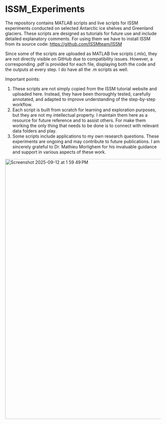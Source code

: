 # ISSM_Experiments

The repository contains MATLAB scripts and live scripts for ISSM experiments conducted on selected Antarctic ice shelves and Greenland glaciers. These scripts are designed as tutorials for future use and include detailed explanatory comments. For using them we have to install ISSM from its source code: https://github.com/ISSMteam/ISSM

Since some of the scripts are uploaded as MATLAB live scripts (.mlx), they are not directly visible on GitHub due to compatibility issues. However, a corresponding .pdf is provided for each file, displaying both the code and the outputs at every step. I do have all the .m scripts as well.

Important points:
1.	These scripts are not simply copied from the ISSM tutorial website and uploaded here. Instead, they have been thoroughly tested, carefully annotated, and adapted to improve understanding of the step-by-step workflow. 
2. Each script is built from scratch for learning and exploration purposes, but they are not my intellectual property. I maintain them here as a resource for future reference and to assist others. For make them working the only thing that needs to be done is to connect with relevant data folders and play.
3. Some scripts include applications to my own research questions. These experiments are ongoing and may contribute to future publications. I am sincerely grateful to Dr. Mathieu Morlighem for his invaluable guidance and support in various aspects of these work.

<img width="1316" height="838" alt="Screenshot 2025-09-12 at 1 59 49 PM" src="https://github.com/user-attachments/assets/fddb9a5c-cb0b-4295-aedf-9c55618f1b53" />
